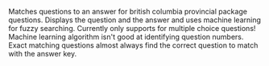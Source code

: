 Matches questions to an answer for british columbia provincial package questions.
Displays the question and the answer and uses machine learning for fuzzy searching.
Currently only supports for multiple choice questions! 
Machine learning algorithm isn't good at identifying question numbers.
Exact matching questions almost always find the correct question to match with the answer key.
